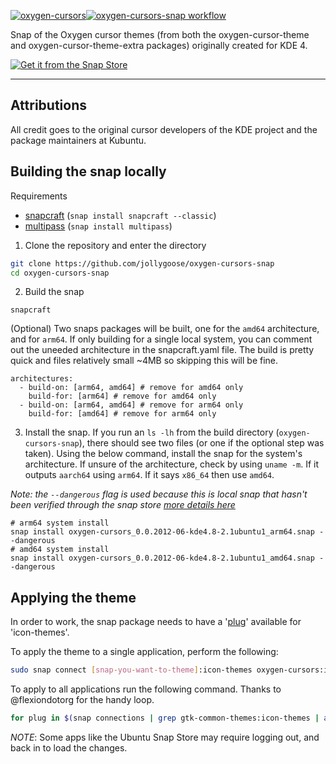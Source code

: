 
[![oxygen-cursors](https://snapcraft.io/oxygen-cursors/badge.svg)](https://snapcraft.io/oxygen-cursors)[![oxygen-cursors-snap workflow](https://github.com/jollygoose/oxygen-cursors-snap/actions/workflows/main.yml/badge.svg)](https://github.com/jollygoose/oxygen-cursors-snap/actions/workflows/main.yml)

Snap of the Oxygen cursor themes (from both the oxygen-cursor-theme and oxygen-cursor-theme-extra packages) originally created for KDE 4.

[![Get it from the Snap Store](https://snapcraft.io/static/images/badges/en/snap-store-black.svg)](https://snapcraft.io/oxygen-cursors)

---

## Attributions  

All credit goes to the original cursor developers of the KDE project and the package maintainers at Kubuntu.  

## Building the snap locally

Requirements
* [snapcraft](https://snapcraft.io/snapcraft) (```snap install snapcraft --classic```)
* [multipass](https://snapcraft.io/multipass) (```snap install multipass```)

1. Clone the repository and enter the directory
```sh
git clone https://github.com/jollygoose/oxygen-cursors-snap
cd oxygen-cursors-snap
```

2. Build the snap
```
snapcraft
```

(Optional) Two snaps packages will be built, one for the `amd64` architecture, and for `arm64`. If only building for a single local system, you can comment out the uneeded architecture in the snapcraft.yaml file. The build is pretty quick and files relatively small ~4MB so skipping this will be fine.
```
architectures:
  - build-on: [arm64, amd64] # remove for amd64 only
    build-for: [arm64] # remove for amd64 only
  - build-on: [arm64, amd64] # remove for arm64 only
    build-for: [amd64] # remove for arm64 only
```

3. Install the snap. If you run an `ls -lh` from the build directory (`oxygen-cursors-snap`), there should see two files (or one if the optional step was taken). Using the below command, install the snap for the system's architecture. If unsure of the 
architecture, check by using `uname -m`. If it outputs `aarch64` using `arm64`. If it says `x86_64` then use `amd64`.

*Note: the `--dangerous` flag is used because this is local snap that hasn't been verified through the snap store [more details here](https://snapcraft.io/docs/install-modes#heading--dangerous)*
```
# arm64 system install 
snap install oxygen-cursors_0.0.2012-06-kde4.8-2.1ubuntu1_arm64.snap --dangerous
# amd64 system install
snap install oxygen-cursors_0.0.2012-06-kde4.8-2.1ubuntu1_amd64.snap --dangerous
```

## Applying the theme

In order to work, the snap package needs to have a '[plug](https://ubuntu.com/blog/a-guide-to-snap-permissions-and-interfaces)' 
available for 'icon-themes'.

To apply the theme to a single application, perform the following:

```bash
sudo snap connect [snap-you-want-to-theme]:icon-themes oxygen-cursors:icon-themes
```

To apply to all applications run the following command. Thanks to @flexiondotorg for the handy loop.

```bash
for plug in $(snap connections | grep gtk-common-themes:icon-themes | awk '{print $2}'); do sudo snap connect ${plug} oxygen-cursors:icon-themes; done
```

*NOTE*: Some apps like the Ubuntu Snap Store may require logging out, and back in to load the changes.